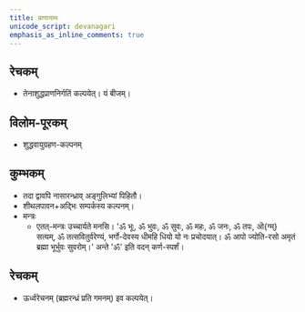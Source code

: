 ```yaml
---    
title: प्राणायामः
unicode_script: devanagari  
emphasis_as_inline_comments: true  
---
```



## रेचकम्

- तेनाशुद्धप्राणनिर्गतिं कल्पयेत्। यं बीजम्।

## विलोम-पूरकम्

- शुद्धवायुग्रहण-कल्पनम्

## कुम्भकम्

- तदा द्वावपि नासारन्ध्राव् अङ्गुलिभ्यां पिहितौ।
- शीथलपावन+अद्भिः सम्पर्कस्य कल्पनम्।
- मन्त्रः
  - एतत्-मन्त्रः उच्चार्यते मनसि। 'ॐ भूः, ॐ भुवः, ॐ सुवः, ॐ महः, ॐ जनः, ॐ तपः, ऒ{ग्म्} सत्यम्, ॐ तत्सवितुर्वरेण्यं, भर्गो-देवस्य धीमहि धियो यो नः प्रचोदयात्। ॐ आपो ज्योति-रसो अमृतं ब्रह्मा भूर्भुवः सुवरोम्।' अन्ते 'ॐ' इति वदन् कर्ण-स्पर्शं।

## रेचकम्

- ऊर्ध्वरेचनम् (ब्रह्मरन्ध्रं प्रति गमनम्) इव कल्पयेत्।
